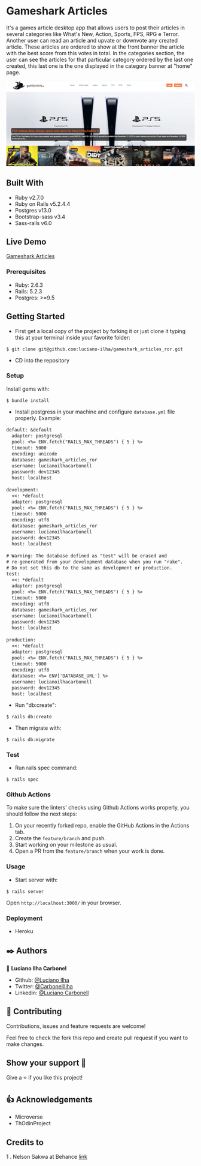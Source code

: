 # Gameshark Articles

It's a games article desktop app that allows users to post their articles in several categories like What's New, Action, Sports, FPS, RPG e Terror. Another user can read an article and upvate or downvote any created article. These articles are ordered to show at the front banner the article with the best score from this votes in total. In the categories section, the user can see the articles for that particular category ordered by the last one created, this last one is the one displayed in the category banner at "home" page.

![Screenshot](app/assets/images/project-screenshot1.png)

## Built With

- Ruby v2.7.0
- Ruby on Rails v5.2.4.4
- Postgres v13.0
- Bootstrap-sass v3.4
- Sass-rails v6.0

## Live Demo

[Gameshark Articles](https://gameshark-articles-ror.herokuapp.com/)


### Prerequisites

- Ruby: 2.6.3
- Rails: 5.2.3
- Postgres: >=9.5

## Getting Started

- First get a local copy of the project by forking it or just clone it typing this at your terminal inside your favorite folder:
```
$ git clone git@github.com:luciano-ilha/gameshark_articles_ror.git
```

- CD into the repository

### Setup

Install gems with:

```
$ bundle install
```
- Install postgress in your machine and configure `database.yml` file properly. Example:

```
default: &default
  adapter: postgresql
  pool: <%= ENV.fetch("RAILS_MAX_THREADS") { 5 } %>
  timeout: 5000
  encoding: unicode
  database: gameshark_articles_ror
  username: lucianoilhacarbonell
  password: dev12345
  host: localhost

development:
  <<: *default
  adapter: postgresql
  pool: <%= ENV.fetch("RAILS_MAX_THREADS") { 5 } %>
  timeout: 5000
  encoding: utf8
  database: gameshark_articles_ror
  username: lucianoilhacarbonell
  password: dev12345
  host: localhost

# Warning: The database defined as "test" will be erased and
# re-generated from your development database when you run "rake".
# Do not set this db to the same as development or production.
test:
  <<: *default
  adapter: postgresql
  pool: <%= ENV.fetch("RAILS_MAX_THREADS") { 5 } %>
  timeout: 5000
  encoding: utf8
  database: gameshark_articles_ror
  username: lucianoilhacarbonell
  password: dev12345
  host: localhost

production:
  <<: *default
  adapter: postgresql
  pool: <%= ENV.fetch("RAILS_MAX_THREADS") { 5 } %>
  timeout: 5000
  encoding: utf8
  database: <%= ENV['DATABASE_URL'] %>
  username: lucianoilhacarbonell
  password: dev12345
  host: localhost
```
- Run "db:create":
```
$ rails db:create
```
- Then migrate with:
```
$ rails db:migrate
```  
  
### Test

- Run rails spec command:
 ```
$ rails spec
 ```

### Github Actions

To make sure the linters' checks using Github Actions works properly, you should follow the next steps:

1. On your recently forked repo, enable the GitHub Actions in the Actions tab.
2. Create the `feature/branch` and push.
3. Start working on your milestone as usual.
4. Open a PR from the `feature/branch` when your work is done.


### Usage

- Start server with:

```
$ rails server
```

Open `http://localhost:3000/` in your browser.


### Deployment

 - Heroku

## ✒️ Authors <a name = "author"></a>

👤 **Luciano Ilha Carbonel**

- Github: [@Luciano Ilha](https://github.com/luciano-ilha)
- Twitter: [@CarbonellIlha](https://twitter.com/CarbonellIlha )
- Linkedin: [@Luciano Carbonell](https://www.linkedin.com/in/luciano-carbonell/)

## 🤝 Contributing

Contributions, issues and feature requests are welcome!

Feel free to check the fork this repo and create pull request if you want to make changes.

## Show your support :muscle:

Give a ⭐️ if you like this project!

## :thumbsup: Acknowledgements

- Microverse  
- ThOdinProject

## Credits to

1 . Nelson Sakwa at Behance
[link](https://www.behance.net/gallery/14554909/liFEsTlye-Mobile-version)
